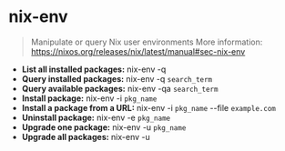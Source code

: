 # nix-env
> Manipulate or query Nix user environments
> More information: <https://nixos.org/releases/nix/latest/manual#sec-nix-env>
- **List all installed packages:**
nix-env -q
- **Query installed packages:**
nix-env -q `search_term`
- **Query available packages:**
nix-env -qa `search_term`
- **Install package:**
nix-env -i `pkg_name`
- **Install a package from a URL:**
nix-env -i `pkg_name` --file `example.com`
- **Uninstall package:**
nix-env -e `pkg_name`
- **Upgrade one package:**
nix-env -u `pkg_name`
- **Upgrade all packages:**
nix-env -u
